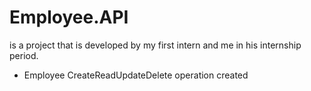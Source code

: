 # Employee.API

is a project that is developed by my first intern and me in his internship period. 
 - Employee CreateReadUpdateDelete operation created 


